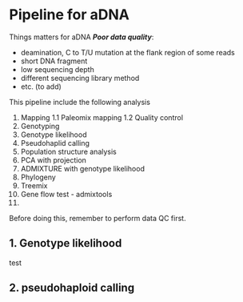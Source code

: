 # Pipeline for aDNA

Things matters for aDNA ***Poor data quality***:
- deamination, C to T/U mutation at the flank region of some reads
- short DNA fragment
- low sequencing depth
- different sequencing library method
- etc. (to add)


This pipeline include the following analysis
1. Mapping
  1.1 Paleomix mapping
  1.2 Quality control  
3. Genotyping
  1. Genotype likelihood
  2. Pseudohaplid calling
4. Population structure analysis
  1. PCA with projection
  2. ADMIXTURE with genotype likelihood
5. Phylogeny
  1. Treemix
6. Gene flow test - admixtools
7. 
Before doing this, remember to perform data QC first.

## 1. Genotype likelihood
test




## 2. pseudohaploid calling

